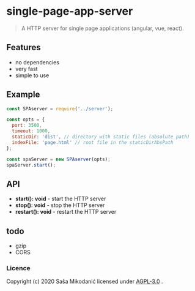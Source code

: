 # single-page-app-server
> A HTTP server for single page applications (angular, vue, react).

## Features
- no dependencies
- very fast
- simple to use


## Example
```js
const SPAserver = require('../server');

const opts = {
  port: 3500,
  timeout: 1000,
  staticDir: 'dist', // directory with static files (absolute path)
  indexFile: 'page.html' // root file in the staticDirAbsPath
};

const spaServer = new SPAserver(opts);
spaServer.start();
```


## API
- **start(): void** - start the HTTP server
- **stop(): void** - stop the HTTP server
- **restart(): void** - restart the HTTP server


## todo
- gzip
- CORS


### Licence
Copyright (c) 2020 Saša Mikodanić licensed under [AGPL-3.0](./LICENSE) .
